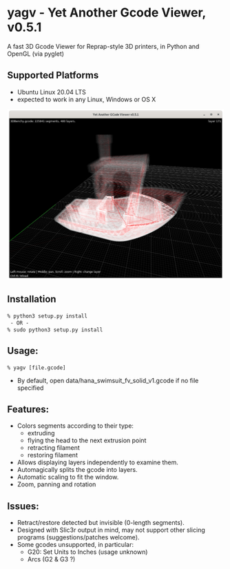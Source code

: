 # yagv - Yet Another Gcode Viewer, v0.5.1

A fast 3D Gcode Viewer for Reprap-style 3D printers, in Python and OpenGL (via pyglet)

## Supported Platforms
- Ubuntu Linux 20.04 LTS
- expected to work in any Linux, Windows or OS X

![Screenshot](img/screenshot.png)

## Installation
```
% python3 setup.py install
 - OR -
% sudo python3 setup.py install
```

## Usage:

```
% yagv [file.gcode]
```
* By default, open data/hana_swimsuit_fv_solid_v1.gcode if no file specified

## Features:

* Colors segments according to their type:
  * extruding
  * flying the head to the next extrusion point
  * retracting filament
  * restoring filament
* Allows displaying layers independently to examine them.
* Automagically splits the gcode into layers.
* Automatic scaling to fit the window.
* Zoom, panning and rotation

## Issues:

* Retract/restore detected but invisible (0-length segments).
* Designed with Slic3r output in mind, may not support other slicing programs (suggestions/patches welcome).
* Some gcodes unsupported, in particular:
  * G20: Set Units to Inches (usage unknown) 
  * Arcs (G2 & G3 ?)
